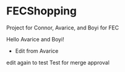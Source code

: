# FECShopping
Project for Connor, Avarice, and Boyi for FEC

Hello Avarice and Boyi!
- Edit from Avarice


edit again to test
Test for merge approval
